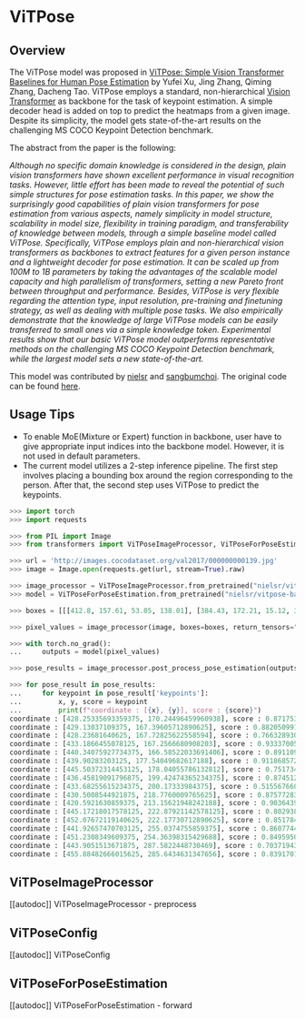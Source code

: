 <!--Copyright 2024 The HuggingFace Team. All rights reserved.

Licensed under the Apache License, Version 2.0 (the "License"); you may not use this file except in compliance with
the License. You may obtain a copy of the License at

http://www.apache.org/licenses/LICENSE-2.0

Unless required by applicable law or agreed to in writing, software distributed under the License is distributed on
an "AS IS" BASIS, WITHOUT WARRANTIES OR CONDITIONS OF ANY KIND, either express or implied. See the License for the
specific language governing permissions and limitations under the License.
-->

# ViTPose

## Overview

The ViTPose model was proposed in [ViTPose: Simple Vision Transformer Baselines for Human Pose Estimation](https://arxiv.org/abs/2204.12484) by Yufei Xu, Jing Zhang, Qiming Zhang, Dacheng Tao. ViTPose employs a standard, non-hierarchical [Vision Transformer](https://arxiv.org/pdf/2010.11929v2) as backbone for the task of keypoint estimation. A simple decoder head is added on top to predict the heatmaps from a given image. Despite its simplicity, the model gets state-of-the-art results on the challenging MS COCO Keypoint Detection benchmark.

The abstract from the paper is the following:

*Although no specific domain knowledge is considered in the design, plain vision transformers have shown excellent performance in visual recognition tasks. However, little effort has been made to reveal the potential of such simple structures for pose estimation tasks. In this paper, we show the surprisingly good capabilities of plain vision transformers for pose estimation from various aspects, namely simplicity in model structure, scalability in model size, flexibility in training paradigm, and transferability of knowledge between models, through a simple baseline model called ViTPose. Specifically, ViTPose employs plain and non-hierarchical vision transformers as backbones to extract features for a given person instance and a lightweight decoder for pose estimation. It can be scaled up from 100M to 1B parameters by taking the advantages of the scalable model capacity and high parallelism of transformers, setting a new Pareto front between throughput and performance. Besides, ViTPose is very flexible regarding the attention type, input resolution, pre-training and finetuning strategy, as well as dealing with multiple pose tasks. We also empirically demonstrate that the knowledge of large ViTPose models can be easily transferred to small ones via a simple knowledge token. Experimental results show that our basic ViTPose model outperforms representative methods on the challenging MS COCO Keypoint Detection benchmark, while the largest model sets a new state-of-the-art.*


This model was contributed by [nielsr](https://huggingface.co/nielsr) and [sangbumchoi](https://github.com/SangbumChoi).
The original code can be found [here](https://github.com/ViTAE-Transformer/ViTPose).

## Usage Tips

- To enable MoE(Mixture or Expert) function in backbone, user have to give appropriate input indices into the backbone model. 
  However, it is not used in default parameters.
- The current model utilizes a 2-step inference pipeline. The first step involves placing a bounding box around the region corresponding to the person.
  After that, the second step uses ViTPose to predict the keypoints.

```py
>>> import torch
>>> import requests

>>> from PIL import Image
>>> from transformers import ViTPoseImageProcessor, ViTPoseForPoseEstimation

>>> url = 'http://images.cocodataset.org/val2017/000000000139.jpg' 
>>> image = Image.open(requests.get(url, stream=True).raw)

>>> image_processor = ViTPoseImageProcessor.from_pretrained("nielsr/vitpose-base-simple")
>>> model = ViTPoseForPoseEstimation.from_pretrained("nielsr/vitpose-base-simple")

>>> boxes = [[[412.8, 157.61, 53.05, 138.01], [384.43, 172.21, 15.12, 35.74]]]

>>> pixel_values = image_processor(image, boxes=boxes, return_tensors="pt").pixel_values

>>> with torch.no_grad():
...     outputs = model(pixel_values)

>>> pose_results = image_processor.post_process_pose_estimation(outputs, boxes=boxes[0])

>>> for pose_result in pose_results:
...     for keypoint in pose_result['keypoints']:
...         x, y, score = keypoint
...         print(f"coordinate : [{x}, {y}], score : {score}")
coordinate : [428.25335693359375, 170.24496459960938], score : 0.8717536330223083
coordinate : [429.13037109375, 167.39605712890625], score : 0.8820509910583496
coordinate : [428.23681640625, 167.72825622558594], score : 0.7663289308547974
coordinate : [433.1866455078125, 167.2566680908203], score : 0.933370053768158
coordinate : [440.34075927734375, 166.58522033691406], score : 0.8911094069480896
coordinate : [439.90283203125, 177.54049682617188], score : 0.9118685722351074
coordinate : [445.50372314453125, 178.04055786132812], score : 0.751734733581543
coordinate : [436.45819091796875, 199.42474365234375], score : 0.8745120167732239
coordinate : [433.68255615234375, 200.17333984375], score : 0.5155676603317261
coordinate : [430.5008544921875, 218.7760009765625], score : 0.8757728338241577
coordinate : [420.5921630859375, 213.15621948242188], score : 0.9036439657211304
coordinate : [445.17218017578125, 222.87921142578125], score : 0.8029380440711975
coordinate : [452.07672119140625, 222.17730712890625], score : 0.8517846465110779
coordinate : [441.92657470703125, 255.0374755859375], score : 0.8607744574546814
coordinate : [451.2308349609375, 254.36398315429688], score : 0.8495950698852539
coordinate : [443.9051513671875, 287.5822448730469], score : 0.703719437122345
coordinate : [455.88482666015625, 285.6434631347656], score : 0.8391701579093933
```


## ViTPoseImageProcessor

[[autodoc]] ViTPoseImageProcessor
    - preprocess

## ViTPoseConfig

[[autodoc]] ViTPoseConfig

## ViTPoseForPoseEstimation

[[autodoc]] ViTPoseForPoseEstimation
    - forward